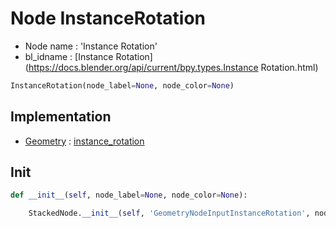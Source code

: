# Node InstanceRotation

- Node name : 'Instance Rotation'
- bl_idname : [Instance Rotation](https://docs.blender.org/api/current/bpy.types.Instance Rotation.html)


``` python
InstanceRotation(node_label=None, node_color=None)
```
## Implementation

- [Geometry](/docs/GeoNodes/Geometry.md) : [instance_rotation](/docs/GeoNodes/Geometry.md#instance_rotation)

## Init

``` python
def __init__(self, node_label=None, node_color=None):

    StackedNode.__init__(self, 'GeometryNodeInputInstanceRotation', node_label=node_label, node_color=node_color)
```
